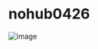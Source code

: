 # nohub0426
![image](https://github.com/nodehubs/nohub0426/assets/45618802/9fc7b31f-310c-4e1d-97aa-83f538d8a543)
